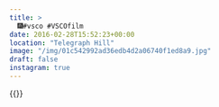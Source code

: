 ```yaml
---
title: >
  🎆#vsco #VSCOfilm
date: 2016-02-28T15:52:23+00:00
location: "Telegraph Hill"
image: "/img/01c542992ad36edb4d2a06740f1ed8a9.jpg"
draft: false
instagram: true
---
```


{{<photo src="/img/01c542992ad36edb4d2a06740f1ed8a9.jpg">}}

